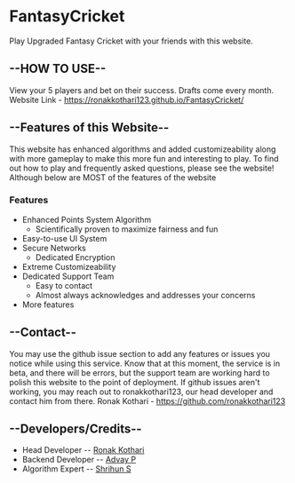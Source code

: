 # FantasyCricket

Play Upgraded Fantasy Cricket with your friends with this website.

## --HOW TO USE--
View your 5 players and bet on their success. Drafts come every month.
Website Link - https://ronakkothari123.github.io/FantasyCricket/

## --Features of this Website--
This website has enhanced algorithms and added customizeability along with more gameplay to make this more fun and interesting to play. To find out how to play and frequently asked questions, please see the website! Although below are MOST of the features of the website

### Features
- Enhanced Points System Algorithm
  - Scientifically proven to maximize fairness and fun
- Easy-to-use UI System
- Secure Networks
  - Dedicated Encryption
- Extreme Customizeability
- Dedicated Support Team
  - Easy to contact
  - Almost always acknowledges and addresses your concerns
- More features

## --Contact--
You may use the github issue section to add any features or issues you notice while using this service. Know that at this moment, the service is in beta, and there will be errors, but the support team are working hard to polish this website to the point of deployment. If github issues aren't working, you may reach out to ronakkothari123, our head developer and contact him from there.
Ronak Kothari - https://github.com/ronakkothari123

## --Developers/Credits--
- Head Developer -- [Ronak Kothari](https://github.com/ronakkothari123)
- Backend Developer -- [Advay P](https://github.com/Advayp)
- Algorithm Expert -- [Shrihun S](https://github.com/OverlordsIII)
